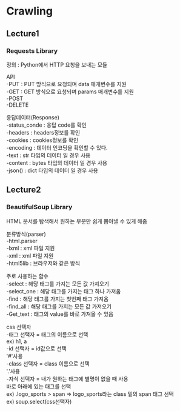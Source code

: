 # Crawling

## Lecture1

### Requests Library

정의 : Python에서 HTTP 요청을 보내는 모듈

API  
  -PUT : PUT 방식으로 요청되며 data 매개변수를 지원  
  -GET : GET 방식으로 요청되며 params 매개변수를 지원  
  -POST  
  -DELETE  

응답데이터(Response)  
  -status_conde : 응답 code를 확인  
  -headers : headers정보를 확인  
  -cookies : cookies정보를 확인  
  -encoding : 데이터 인코딩을 확인할 수 있다.  
  -text : str 타입의 데이터 일 경우 사용  
  -content : bytes 타입의 데이터 일 경우 사용  
  -json() : dict 타입의 데이터 일 경우 사용  
 
## Lecture2

### BeautifulSoup Library

HTML 문서를 탐색해서 원하는 부분만 쉽게 뽑아낼 수 있게 해줌  

분류방식(parser)  
  -html.parser  
  -lxml : xml 파일 지원  
  -xml : xml 파일 지원  
  -html5lib : 브라우저와 같은 방식  

주로 사용하는 함수  
  -select :  해당 태그를 가지는 모든 값 가져오기  
  -select_one : 해당 태그를 가지는 태그 하나 가져옴  
  -find : 해당 태그를 가지는 첫번째 태그 가져옴  
  -find_all : 해당 태그를 가지는 모든 값 가져오기  
  -Get_text : 태그의 value를 바로 가져올 수 있음  

  
  css 선택자  
    -태그 선택자 = 태그의 이름으로 선택  
      ex) h1, a  
    -id 선택자 = id값으로 선택  
               '#'사용  
    -class 선택자 = class 이름으로 선택  
                  '.'사용  
    -자식 선택자 = 내가 원하는 태그에 별명이 없을 때 사용  
                 바로 아래에 있는 태그를 선택  
      ex) .logo_sports > span   => logo_sports라는 class 밑의 span 태그 선택  
   ex) soup.select(css선택자)  
